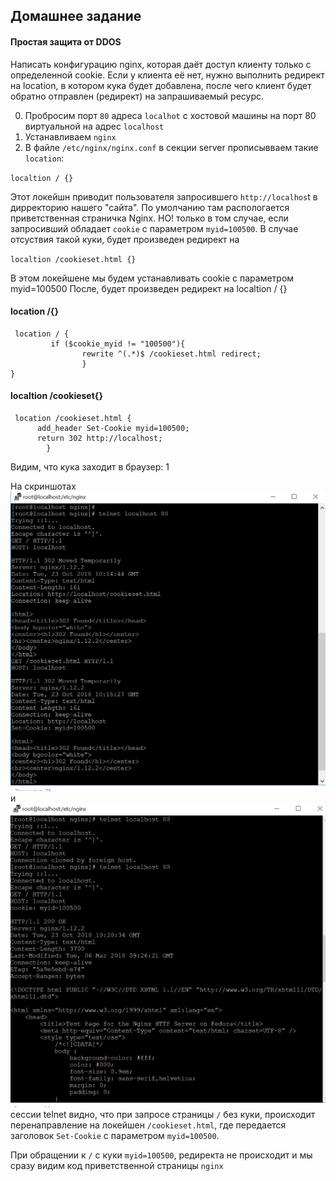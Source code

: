 ## Домашнее задание
#### Простая защита от DDOS
Написать конфигурацию nginx, которая даёт доступ клиенту только с определенной cookie.
Если у клиента её нет, нужно выполнить редирект на location, в котором кука будет добавлена, после чего клиент будет обратно отправлен (редирект) на запрашиваемый ресурс.

0. Пробросим порт `80` адреса `localhot` с хостовой машины на порт 80 виртуальной на адрес `localhost` 
1. Устанавливаем `nginx`
2. В файле `/etc/nginx/nginx.conf` в секции server прописывваем такие `location`:

`localtion / {} `

Этот локейшн приводит пользователя запросившего `http://localhos`t в дирректорию нашего "сайта". По умолчанию там распологается приветственная страничка Nginx. НО! только в том случае, если запросивший обладает `cookie` c параметром `myid=100500`. В случае отсуствия такой куки, будет произведен редирект на 

`localtion /cookieset.html {}`

В этом локейшене мы будем устанавливать сookie с параметром myid=100500
После, будет произведен редирект на localtion / {}

#### location /{}
```
 location / {
         if ($cookie_myid != "100500"){
                rewrite ^(.*)$ /cookieset.html redirect;
                }
}
```

#### localtion /cookieset{}
```
 location /cookieset.html {
      add_header Set-Cookie myid=100500;
      return 302 http://localhost; 
        }
```

Видим, что кука заходит в браузер:
1[](https://github.com/bootcd/Otus-linux-homework/blob/web/3.jpg)


На скриншотах ![1](https://github.com/bootcd/Otus-linux-homework/blob/web/1.JPG) и ![2](https://github.com/bootcd/Otus-linux-homework/blob/web/2.JPG) сессии telnet видно, что при запросе страницы `/` без куки, происходит перенаправление на локейшен `/cookieset.html`, где передается заголовок `Set-Cookie` c параметром `myid=100500`.

При обращении к `/` c куки `myid=100500`, редиректа не происходит и мы сразу видим код приветственной страницы `nginx`
